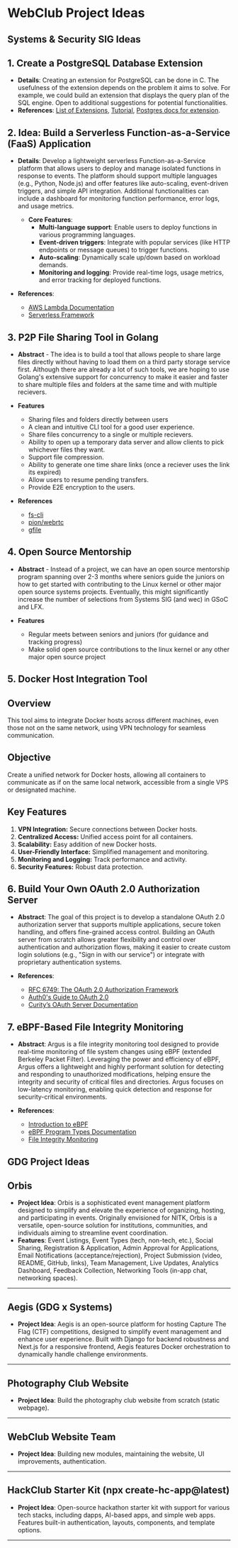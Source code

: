# WebClub Project Ideas

## Systems & Security SIG Ideas

## 1. Create a PostgreSQL Database Extension
- **Details**: Creating an extension for PostgreSQL can be done in C. The usefulness of the extension depends on the problem it aims to solve. For example, we could build an extension that displays the query plan of the SQL engine. Open to additional suggestions for potential functionalities.
- **References**: [List of Extensions](https://gist.github.com/joelonsql/e5aa27f8cc9bd22b8999b7de8aee9d47), [Tutorial](https://www.percona.com/blog/writing-postgresql-extensions-is-fun-c-language/), [Postgres docs for extension](https://www.postgresql.org/docs/current/sql-createextension.html).

## 2. Idea: Build a Serverless Function-as-a-Service (FaaS) Application
- **Details**: Develop a lightweight serverless Function-as-a-Service platform that allows users to deploy and manage isolated functions in response to events. The platform should support multiple languages (e.g., Python, Node.js) and offer features like auto-scaling, event-driven triggers, and simple API integration. Additional functionalities can include a dashboard for monitoring function performance, error logs, and usage metrics.
  
  - **Core Features**:
    - **Multi-language support**: Enable users to deploy functions in various programming languages.
    - **Event-driven triggers**: Integrate with popular services (like HTTP endpoints or message queues) to trigger functions.
    - **Auto-scaling**: Dynamically scale up/down based on workload demands.
    - **Monitoring and logging**: Provide real-time logs, usage metrics, and error tracking for deployed functions.

- **References**: 
  - [AWS Lambda Documentation](https://docs.aws.amazon.com/lambda/latest/dg/welcome.html)
  - [Serverless Framework](https://www.serverless.com/)

## 3. P2P File Sharing Tool in Golang
- **Abstract** - The idea is to build a tool that allows people to share large files directly without having to load them on a third party storage service first. Although there are already a lot of such tools, we are hoping to use Golang's extensive support for concurrency to make it easier and faster to share multiple files and folders at the same time and with multiple recievers.  

- **Features**
  - Sharing files and folders directly between users
  - A clean and intuitive CLI tool for a good user experience.
  - Share files concurrency to a single or multiple recievers.
  - Ability to open up a temporary data server and allow clients to pick whichever files they want.
  - Support file compression.
  - Ability to generate one time share links (once a reciever uses the link its expired)
  - Allow users to resume pending transfers.
  - Provide E2E encryption to the users.

- **References**
  - [fs-cli](https://github.com/spectre10/fs-cli)
  - [pion/webrtc](https://github.com/pion/webrtc)
  - [gfile](https://github.com/Antonito/gfile)

## 4. Open Source Mentorship
- **Abstract** - Instead of a project, we can have an open source mentorship program spanning over 2-3 months where seniors guide the juniors on how to get started with contributing to the Linux kernel or other major open source systems projects. Eventually, this might significantly increase the number of selections from Systems SIG (and wec) in GSoC and LFX.

- **Features**
    - Regular meets between seniors and juniors (for guidance and tracking progress)
    - Make solid open source contributions to the linux kernel or any other major open source project
  

## 5. Docker Host Integration Tool

## Overview

This tool aims to integrate Docker hosts across different machines, even those not on the same network, using VPN technology for seamless communication.

## Objective

Create a unified network for Docker hosts, allowing all containers to communicate as if on the same local network, accessible from a single VPS or designated machine.

## Key Features

1. **VPN Integration:** Secure connections between Docker hosts.
2. **Centralized Access:** Unified access point for all containers.
3. **Scalability:** Easy addition of new Docker hosts.
4. **User-Friendly Interface:** Simplified management and monitoring.
5. **Monitoring and Logging:** Track performance and activity.
6. **Security Features:** Robust data protection.

## 6. Build Your Own OAuth 2.0 Authorization Server

- **Abstract**: The goal of this project is to develop a standalone OAuth 2.0 authorization server that supports multiple applications, secure token handling, and offers fine-grained access control. Building an OAuth server from scratch allows greater flexibility and control over authentication and authorization flows, making it easier to create custom login solutions (e.g., "Sign in with our service") or integrate with proprietary authentication systems.

- **References**:
    - [RFC 6749: The OAuth 2.0 Authorization Framework](https://tools.ietf.org/html/rfc6749)
    - [Auth0's Guide to OAuth 2.0](https://auth0.com/docs/protocols/protocol-oauth2)
    - [Curity’s OAuth Server Documentation](https://curity.io/resources/learn/)

## 7. eBPF-Based File Integrity Monitoring

- **Abstract**: Argus is a file integrity monitoring tool designed to provide real-time monitoring of file system changes using eBPF (extended Berkeley Packet Filter). Leveraging the power and efficiency of eBPF, Argus offers a lightweight and highly performant solution for detecting and responding to unauthorized modifications, helping ensure the integrity and security of critical files and directories. Argus focuses on low-latency monitoring, enabling quick detection and response for security-critical environments.

- **References**:
    - [Introduction to eBPF](https://ebpf.io/what-is-ebpf/)
    - [eBPF Program Types Documentation](https://docs.cilium.io/en/stable/bpf/)
    - [File Integrity Monitoring](https://www.varonis.com/blog/file-integrity-monitoring)


## GDG Project Ideas

## Orbis
- **Project Idea**: Orbis is a sophisticated event management platform designed to simplify and elevate the experience of organizing, hosting, and participating in events. Originally envisioned for NITK, Orbis is a versatile, open-source solution for institutions, communities, and individuals aiming to streamline event coordination.
- **Features**: Event Listings, Event Types (tech, non-tech, etc.), Social Sharing, Registration & Application, Admin Approval for Applications, Email Notifications (acceptance/rejection), Project Submission (video, README, GitHub, links), Team Management, Live Updates, Analytics Dashboard, Feedback Collection, Networking Tools (in-app chat, networking spaces).

---

## Aegis (GDG x Systems)
- **Project Idea**: Aegis is an open-source platform for hosting Capture The Flag (CTF) competitions, designed to simplify event management and enhance user experience. Built with Django for backend robustness and Next.js for a responsive frontend, Aegis features Docker orchestration to dynamically handle challenge environments.

---

## Photography Club Website
- **Project Idea**: Build the photography club website from scratch (static webpage).

---

## WebClub Website Team
- **Project Idea**: Building new modules, maintaining the website, UI improvements, authentication.

---

## HackClub Starter Kit (npx create-hc-app@latest)
- **Project Idea**: Open-source hackathon starter kit with support for various tech stacks, including dapps, AI-based apps, and simple web apps. Features built-in authentication, layouts, components, and template options.

---



